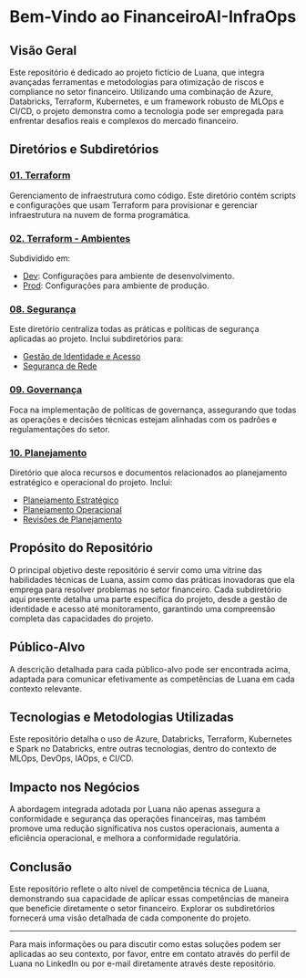 # Bem-Vindo ao FinanceiroAI-InfraOps

## Visão Geral

Este repositório é dedicado ao projeto fictício de Luana, que integra avançadas ferramentas e metodologias para otimização de riscos e compliance no setor financeiro. Utilizando uma combinação de Azure, Databricks, Terraform, Kubernetes, e um framework robusto de MLOps e CI/CD, o projeto demonstra como a tecnologia pode ser empregada para enfrentar desafios reais e complexos do mercado financeiro.

## Diretórios e Subdiretórios

### [01. Terraform](/01.Terraform)
Gerenciamento de infraestrutura como código. Este diretório contém scripts e configurações que usam Terraform para provisionar e gerenciar infraestrutura na nuvem de forma programática.

### [02. Terraform - Ambientes](/02.Terraform/Ambientes)
Subdividido em:
- [Dev](/02.Terraform/Ambientes/Dev): Configurações para ambiente de desenvolvimento.
- [Prod](/02.Terraform/Ambientes/Prod): Configurações para ambiente de produção.

### [08. Segurança](/08.Segurança)
Este diretório centraliza todas as práticas e políticas de segurança aplicadas ao projeto. Inclui subdiretórios para:
- [Gestão de Identidade e Acesso](/08.Segurança/Gestão%20de%20Identidade%20e%20Acesso)
- [Segurança de Rede](/08.Segurança/Segurança%20de%20Rede)

### [09. Governança](/09.Governança)
Foca na implementação de políticas de governança, assegurando que todas as operações e decisões técnicas estejam alinhadas com os padrões e regulamentações do setor.

### [10. Planejamento](/10.Planejamento)
Diretório que aloca recursos e documentos relacionados ao planejamento estratégico e operacional do projeto. Inclui:
- [Planejamento Estratégico](/10.Planejamento/Planejamento%20Estratégico)
- [Planejamento Operacional](/10.Planejamento/Planejamento%20Operacional)
- [Revisões de Planejamento](/10.Planejamento/Revisões%20de%20Planejamento)

## Propósito do Repositório

O principal objetivo deste repositório é servir como uma vitrine das habilidades técnicas de Luana, assim como das práticas inovadoras que ela emprega para resolver problemas no setor financeiro. Cada subdiretório aqui presente detalha uma parte específica do projeto, desde a gestão de identidade e acesso até monitoramento, garantindo uma compreensão completa das capacidades do projeto.

## Público-Alvo

A descrição detalhada para cada público-alvo pode ser encontrada acima, adaptada para comunicar efetivamente as competências de Luana em cada contexto relevante.

## Tecnologias e Metodologias Utilizadas

Este repositório detalha o uso de Azure, Databricks, Terraform, Kubernetes e Spark no Databricks, entre outras tecnologias, dentro do contexto de MLOps, DevOps, IAOps, e CI/CD.

## Impacto nos Negócios

A abordagem integrada adotada por Luana não apenas assegura a conformidade e segurança das operações financeiras, mas também promove uma redução significativa nos custos operacionais, aumenta a eficiência operacional, e melhora a conformidade regulatória.

## Conclusão

Este repositório reflete o alto nível de competência técnica de Luana, demonstrando sua capacidade de aplicar essas competências de maneira que beneficie diretamente o setor financeiro. Explorar os subdiretórios fornecerá uma visão detalhada de cada componente do projeto.

---
Para mais informações ou para discutir como estas soluções podem ser aplicadas ao seu contexto, por favor, entre em contato através do perfil de Luana no LinkedIn ou por e-mail diretamente através deste repositório.
